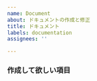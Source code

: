 ```yaml
---
name: Document
about: ドキュメントの作成と修正
title: ドキュメント
labels: documentation
assignees: ''

---
```


### 作成して欲しい項目
